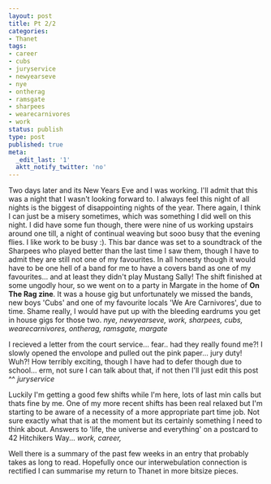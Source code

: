 ```yaml
---
layout: post
title: Pt 2/2
categories:
- Thanet
tags:
- career
- cubs
- juryservice
- newyearseve
- nye
- ontherag
- ramsgate
- sharpees
- wearecarnivores
- work
status: publish
type: post
published: true
meta:
  _edit_last: '1'
  aktt_notify_twitter: 'no'
---
```

Two days later and its New Years Eve and I was working. I'll admit that this was a night that I wasn't looking forward to. I always feel this night of all nights is the biggest of disappointing nights of the year. There again, I think I can just be a misery sometimes, which was something I did well on this night. I did have some fun though, there were nine of us working upstairs around one till, a night of continual weaving but sooo busy that the evening flies. I like work to be busy :). This bar dance was set to a soundtrack of the Sharpees who played better than the last time I saw them, though I have to admit they are still not one of my favourites. In all honesty though it would have to be one hell of a band for me to have a covers band as one of my favourites... and at least they didn't play Mustang Sally! The shift finished at some ungodly hour, so we went on to a party in Margate in the home of **On The Rag zine**. It was a house gig but unfortunately we missed the bands, new boys 'Cubs' and one of my favourite locals 'We Are Carnivores', due to time. Shame really, I would have put up with the bleeding eardrums you get in house gigs for those two.
<span style="font-style: italic;">nye, newyearseve, work, sharpees, cubs, wearecarnivores, ontherag, ramsgate, margate</span>

I recieved a letter from the court service... fear.. had they really found me?! I slowly opened the envolope and pulled out the pink paper... jury duty! Wuh?! How terribly exciting, though I have had to defer though due to school... erm, not sure I can talk about that, if not then I'll just edit this post ^^
<span style="font-style: italic;">juryservice</span>

Luckily I'm getting a good few shifts while I'm here, lots of last min calls but thats fine by me. One of my more recent shifts has been real relaxed but I'm starting to be aware of a necessity of a more appropriate part time job. Not sure exactly what that is at the moment but its certainly something I need to think about. Answers to 'life, the universe and everything' on a postcard to 42 Hitchikers Way...
<span style="font-style: italic;"> work, career,</span>

Well there is a summary of the past few weeks in an entry that probably takes as long to read. Hopefully once our interwebulation connection is rectified I can summarise my return to Thanet in more bitsize pieces.
